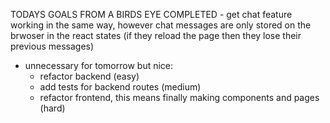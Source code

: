 TODAYS GOALS FROM A BIRDS EYE
COMPLETED - get chat feature working in the same way, however chat messages are only stored on the brwoser in the react states (if they reload the page then they lose their previous messages)
- unnecessary for tomorrow but nice:
    - refactor backend (easy)
    - add tests for backend routes (medium)
    - refactor frontend, this means finally making components and pages (hard)
